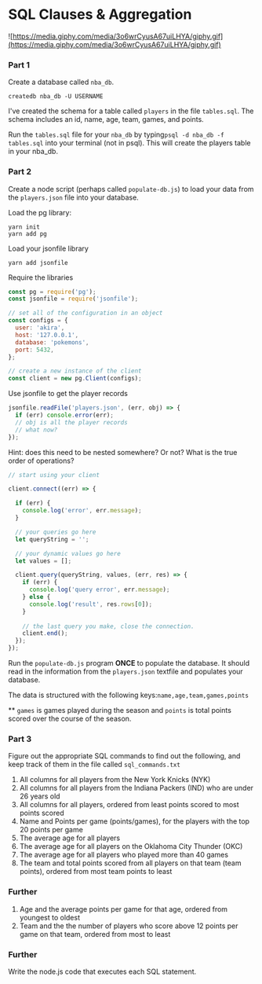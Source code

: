 # SQL Clauses & Aggregation
![https://media.giphy.com/media/3o6wrCyusA67uiLHYA/giphy.gif](https://media.giphy.com/media/3o6wrCyusA67uiLHYA/giphy.gif)

### Part 1

Create a database called `nba_db`.
```
createdb nba_db -U USERNAME
```

I've created the schema for a table called `players` in the file `tables.sql`. The schema includes an id, name, age, team, games, and points.

Run the `tables.sql` file for your `nba_db` by typing`psql -d nba_db -f tables.sql` into your terminal (not in psql). This will create the players table in your nba_db.

### Part 2
Create a node script (perhaps called `populate-db.js`) to load your data from the `players.json` file into your database.

Load the pg library:
```
yarn init
yarn add pg
```

Load your jsonfile library
```
yarn add jsonfile
```

Require the libraries
```js
const pg = require('pg');
const jsonfile = require('jsonfile');

// set all of the configuration in an object
const configs = {
  user: 'akira',
  host: '127.0.0.1',
  database: 'pokemons',
  port: 5432,
};

// create a new instance of the client
const client = new pg.Client(configs);
```

Use jsonfile to get the player records
```js
jsonfile.readFile('players.json', (err, obj) => {
  if (err) console.error(err);
  // obj is all the player records
  // what now?
});

```

Hint: does this need to be nested somewhere? Or not? What is the true order of operations?


```js
// start using your client

client.connect((err) => {

  if (err) {
    console.log('error', err.message);
  }

  // your queries go here
  let queryString = '';

  // your dynamic values go here
  let values = [];

  client.query(queryString, values, (err, res) => {
    if (err) {
      console.log('query error', err.message);
    } else {
      console.log('result', res.rows[0]);
    }
    
    // the last query you make, close the connection.
    client.end();
  });
});
```

Run the `populate-db.js` program __ONCE__ to populate the database. It should read in the information from the `players.json` textfile and populates your database.

The data is structured with the following keys:`name,age,team,games,points`

** `games` is games played during the season and `points` is total points scored over the course of the season.

### Part 3

Figure out the appropriate SQL commands to find out the following, and keep track of them in the file called `sql_commands.txt`

1. All columns for all players from the New York Knicks (NYK)
2. All columns for all players from the Indiana Packers (IND) who are under 26 years old
3. All columns for all players, ordered from least points scored to most points scored
4. Name and Points per game (points/games), for the players with the top 20 points per game
5. The average age for all players
6. The average age for all players on the Oklahoma City Thunder (OKC)
7. The average age for all players who played more than 40 games
8. The team and total points scored from all players on that team (team points), ordered from most team points to least

### Further
1. Age and the average points per game for that age, ordered from youngest to oldest
2. Team and the the number of players who score above 12 points per game on that team, ordered from most to least

### Further
Write the node.js code that executes each SQL statement.
